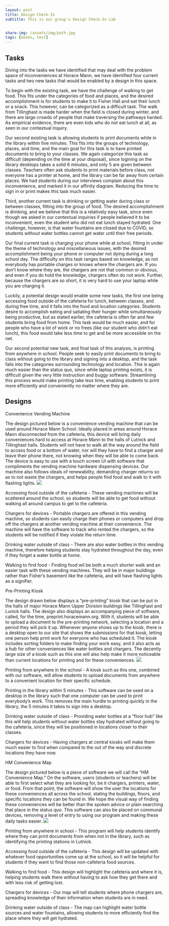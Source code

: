 ```yaml
---
layout: post
title: Design Check-In
subtitle: This is our group's Design Check-In Lab


share-img: /assets/img/path.jpg
tags: [books, test]
---
```



## Tasks

Diving into the tasks we have identified that may deal with the problem space of inconveniences at Horace Mann, we have identified four current tasks and two new tasks that would be enabled by a design in this space.

To begin with the existing task, we have the challenge of walking to get food. This fits under the categories of food and places, and the desired accomplishment is for students to make it to Fisher Hall and eat their lunch or a snack. This however, can be categorized as a difficult task. The walk from Tillinghast is made harder when the field is closed during winter, and there are large crowds of people that make traversing the pathways harded. As empirical evidence, there are even kids who do not eat lunch at all, as seen in our contextual inquiry.

Our second existing task is allowing students to print documents while in the library within five minutes. This fits into the groups of technology, places, and time, and the main goal for this task is to have printed documents to bring to your classes. We again categorize this task as difficult (depending on the time at your disposal), since logining on the library desktops takes a solid 6 minutes, and only 5 are given between classes. Teachers often ask students to print materials before class, not everyone has a printer at home, and the library can be far away from certain places. We had students during our interviews complain about this inconvenience, and marked it in our affinity diagram. Reducing the time to sign in or print makes this task much easier.

Third, another current task is drinking or getting water during class or between classes, fitting into the group of food. The desired accomplishment is drinking, and we believe that this is a relatively easy task, since even though we asked in our contextual inquiries if people believed it to be inconvenient, even the student who did not eat lunch stayed hydrated. One challenge, however, is that water fountains are closed due to COVID, so students without water bottles cannot get water until their free periods.

Our final current task is charging your phone while at school, fitting in under the theme of technology and miscellaneous issues, with the desired accomplishment being your phone or computer not dying during a long school day. The difficulty on this task ranges based on knowledge, as not everybody has portable charges or knows where the chargers are. If you don’t know where they are, the chargers are not that common or obvious, and even if you do hold the knowledge, chargers often do not work. Further, because the chargers are so short, it is very hard to use your laptop while you are charging it.

Luckily, a potential design would enable some new tasks, the first one being accessing food outside of the cafeteria for lunch, between classes, and during free time, and it falls into the food and location categories. Students desire to accomplish eating and satiating their hunger while simultaneously being productive, but as stated earlier, the cafeteria is often far and few students bring food from home. This task would be much easier, and for people who have a lot of work or no frees (like our student who didn’t eat lunch), this food would take less time to get and be more accessible on the net.

Our second potential new task, and final task of this analysis, is printing from anywhere in school. People seek to easily print documents to bring to class without going to the library and signing into a desktop, and the task falls into the categories surrounding technology and location. This is again much easier than the status quo, since while laptop printing exists, it is difficult given the very little instruction and buggy software. Streamlining this process would make printing take less time, enabling students to print more efficiently and conveniently no matter where they are.

## Designs

Convenience Vending Machine

The design pictured below is a convenience vending machine that can be used around Horace Mann School. Ideally placed in areas around Horace Mann disconnected from the cafeteria, this device will bring daily conveniences hard to access at Horace Mann to the halls of Lutnick and Tillinghast halls. Students will not have to walk all the way around the field to access food or a bottom of water, nor will they have to find a charger and leave their phone there, not knowing when they will be able to come back. The device is easy to use with a touch screen UI with software that compliments the vending machine hardware dispensing devices. Our machine also follows ideals of renewability, demanding charger returns so as to not waste the chargers, and helps people find food and walk to it with flashing lights.
![](/assets/img/2.jpg)

Accessing food outside of the cafeteria - These vending machines will be scattered around the school, so students will be able to get food without walking all around campus to get to the cafeteria. 

Chargers for devices - Portable chargers are offered in this vending machine, so students can easily charge their phones or computers and drop off the chargers at another vending machine at their convenience. The machine will have the software to track who rented the chargers, so the students will be notified if they violate the return time.

Drinking water outside of class - There are also water bottles in this vending machine, therefore helping students stay hydrated throughout the day, even if they forget a water bottle at home.

Walking to find food - Finding food wil be both a much shorter walk and an easier task with these vending machines. They will be in major buildings rather than Fisher’s basement like the cafeteria, and will have flashing lights as a signifier.


Pre-Printing Kiosk

The design drawn below displays a “pre-printing” kiosk that can be put in the halls of major Horace Mann Upper Division buildings like Tillinghast and Lunick halls. The design also displays an accompanying piece of software, called, for the time, preprint.horacemann.org. With it, students will be able to upload a document to the pre-printing network, selecting a location and a period they will pick it up. Whenever anyone shows up to the kiosk, there is a desktop open to our site that shows the submissions for that kiosk, letting one person help print work for everyone who has scheduled it. The kiosk includes sorting folders to make finding your work easy, and it also acts as a hub for other conveniences like water bottles and chargers. The decently large size of a kiosk such as this one will also help make it more noticeable than current locations for printing and for these conveniences.
![](/assets/img/1.jpg)

Printing from anywhere in the school - A kiosk such as this one, combined with our software, will allow students to upload documents from anywhere to a convenient location for their specific schedule. 

Printing in the library within 5 minutes - This software can be used on a desktop in the library such that one computer can be used to print everybody’s work. This removes the main hurdle to printing quickly in the library, the 5 minutes it takes to sign into a desktop.

Drinking water outside of class - Providing water bottles at a “floor hub” like this will help students without water bottles stay hydrated without going to the cafeteria, since they will be positioned in locations closer to their classes.

Chargers for devices - Having chargers at central kiosks will make them much easier to find when compared to the out of the way and discrete locations they have now. 


HM Convenience Map

The design pictured below is a piece of software we will call the “HM Convenience Map.” On the software, users (students or teachers) will be able to first select what they are looking for, be it chargers, printers, water, or food. From that point, the software will show the user the locations for these conveniences all across the school, stating the buildings, floors, and specific locations they can be found in. We hope the visual way of finding these conveniences will be better than the spoken advice or plain searching that place in the status quo. This software can also be placed on communal devices, removing a level of entry to using our program and making these daily tasks easier.
![](/assets/img/3.jpg)

Printing from anywhere in school - This program will help students identify where they can print documents from when not in the library, such as identifying the printing stations in Lutnick.

Accessing food outside of the cafeteria - This design will be updated with whatever food opportunities come up at the school, so it will be helpful for students if they want to find those non-cafeteria food sources.

Walking to find food - This design will highlight the cafeteria and where it is, helping students walk there without having to ask how they get there and with less risk of getting lost.

Chargers for devices - Our map will tell students where phone chargers are, spreading knowledge of their information when students are in need.

Drinking water outside of class - The map can highlight water bottle sources and water fountains, allowing students to more efficiently find the place where they will get hydrated.
